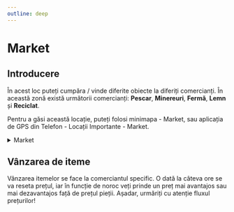 ```yaml
---
outline: deep
---
```


# Market

## Introducere

În acest loc puteți cumpăra / vinde diferite obiecte la diferiți comercianți. În această zonă există următorii comercianți: **Pescar**, **Minereuri**, **Fermă**, **Lemn** și **Reciclat**.

Pentru a găsi această locație, puteți folosi minimapa - Market, sau aplicația de GPS din Telefon - Locații Importante - Market.

<details>
  <summary>Market</summary>
  <img src="https://v.b-zone.ro/images/wiki/market.jpg" alt="Market">
</details>

## Vânzarea de iteme

Vânzarea itemelor se face la comerciantul specific. O dată la câteva ore se va reseta prețul, iar în funcție de noroc veți prinde un preț mai avantajos sau mai dezavantajos față de prețul pieții. Așadar, urmăriți cu atenție fluxul prețurilor!
